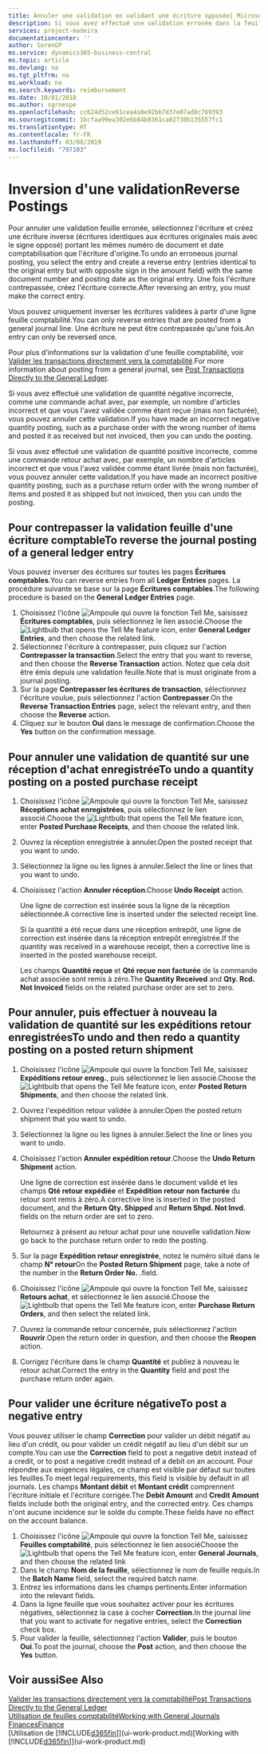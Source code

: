 ```yaml
---
title: Annuler une validation en validant une écriture opposée| Microsoft Docs
description: Si vous avez effectué une validation erronée dans la feuille comptabilité, vous pouvez utiliser la fonction de contrepassation de transaction pour annuler la validation avec une piste d'audit correcte.
services: project-madeira
documentationcenter: ''
author: SorenGP
ms.service: dynamics365-business-central
ms.topic: article
ms.devlang: na
ms.tgt_pltfrm: na
ms.workload: na
ms.search.keywords: reimbursement
ms.date: 10/01/2018
ms.author: sgroespe
ms.openlocfilehash: cc624d52ce61cea4a8e92bb7d37e07ad8c769393
ms.sourcegitcommit: 1bcfaa99ea302e6b84b8361ca02730b135557fc1
ms.translationtype: HT
ms.contentlocale: fr-FR
ms.lasthandoff: 03/08/2019
ms.locfileid: "797103"
---
```

# <a name="reverse-postings"></a><span data-ttu-id="ffd4c-103">Inversion d'une validation</span><span class="sxs-lookup"><span data-stu-id="ffd4c-103">Reverse Postings</span></span>
<span data-ttu-id="ffd4c-104">Pour annuler une validation feuille erronée, sélectionnez l'écriture et créez une écriture inverse (écritures identiques aux écritures originales mais avec le signe opposé) portant les mêmes numéro de document et date comptabilisation que l'écriture d'origine.</span><span class="sxs-lookup"><span data-stu-id="ffd4c-104">To undo an erroneous journal posting, you select the entry and create a reverse entry (entries identical to the original entry but with opposite sign in the amount field) with the same document number and posting date as the original entry.</span></span> <span data-ttu-id="ffd4c-105">Une fois l'écriture contrepassée, créez l'écriture correcte.</span><span class="sxs-lookup"><span data-stu-id="ffd4c-105">After reversing an entry, you must make the correct entry.</span></span>

<span data-ttu-id="ffd4c-106">Vous pouvez uniquement inverser les écritures validées à partir d'une ligne feuille comptabilité.</span><span class="sxs-lookup"><span data-stu-id="ffd4c-106">You can only reverse entries that are posted from a general journal line.</span></span> <span data-ttu-id="ffd4c-107">Une écriture ne peut être contrepassée qu'une fois.</span><span class="sxs-lookup"><span data-stu-id="ffd4c-107">An entry can only be reversed once.</span></span>

<span data-ttu-id="ffd4c-108">Pour plus d'informations sur la validation d'une feuille comptabilité, voir [Valider les transactions directement vers la comptabilité](finance-how-post-transactions-directly.md).</span><span class="sxs-lookup"><span data-stu-id="ffd4c-108">For more information about posting from a general journal, see [Post Transactions Directly to the General Ledger](finance-how-post-transactions-directly.md).</span></span>

<span data-ttu-id="ffd4c-109">Si vous avez effectué une validation de quantité négative incorrecte, comme une commande achat avec, par exemple, un nombre d'articles incorrect et que vous l'avez validée comme étant reçue (mais non facturée), vous pouvez annuler cette validation.</span><span class="sxs-lookup"><span data-stu-id="ffd4c-109">If you have made an incorrect negative quantity posting, such as a purchase order with the wrong number of items and posted it as received but not invoiced, then you can undo the posting.</span></span>

<span data-ttu-id="ffd4c-110">Si vous avez effectué une validation de quantité positive incorrecte, comme une commande retour achat avec, par exemple, un nombre d'articles incorrect et que vous l'avez validée comme étant livrée (mais non facturée), vous pouvez annuler cette validation.</span><span class="sxs-lookup"><span data-stu-id="ffd4c-110">If you have made an incorrect positive quantity posting, such as a purchase return order with the wrong number of items and posted it as shipped but not invoiced, then you can undo the posting.</span></span>   

## <a name="to-reverse-the-journal-posting-of-a-general-ledger-entry"></a><span data-ttu-id="ffd4c-111">Pour contrepasser la validation feuille d'une écriture comptable</span><span class="sxs-lookup"><span data-stu-id="ffd4c-111">To reverse the journal posting of a general ledger entry</span></span>
<span data-ttu-id="ffd4c-112">Vous pouvez inverser des écritures sur toutes les pages **Écritures comptables**.</span><span class="sxs-lookup"><span data-stu-id="ffd4c-112">You can reverse entries from all **Ledger Entries** pages.</span></span> <span data-ttu-id="ffd4c-113">La procédure suivante se base sur la page **Écritures comptables**.</span><span class="sxs-lookup"><span data-stu-id="ffd4c-113">The following procedure is based on the **General Ledger Entries** page.</span></span>
1. <span data-ttu-id="ffd4c-114">Choisissez l'icône ![Ampoule qui ouvre la fonction Tell Me](media/ui-search/search_small.png "Dites-moi ce que vous voulez faire"), saisissez **Écritures comptables**, puis sélectionnez le lien associé.</span><span class="sxs-lookup"><span data-stu-id="ffd4c-114">Choose the ![Lightbulb that opens the Tell Me feature](media/ui-search/search_small.png "Tell me what you want to do") icon, enter **General Ledger Entries**, and then choose the related link.</span></span>
2. <span data-ttu-id="ffd4c-115">Sélectionnez l'écriture à contrepasser, puis cliquez sur l'action **Contrepasser la transaction**.</span><span class="sxs-lookup"><span data-stu-id="ffd4c-115">Select the entry that you want to reverse, and then choose the **Reverse Transaction** action.</span></span> <span data-ttu-id="ffd4c-116">Notez que cela doit être émis depuis une validation feuille.</span><span class="sxs-lookup"><span data-stu-id="ffd4c-116">Note that is must originate from a journal posting.</span></span>
3. <span data-ttu-id="ffd4c-117">Sur la page **Contrepasser les écritures de transaction**, sélectionnez l'écriture voulue, puis sélectionnez l'action **Contrepasser**.</span><span class="sxs-lookup"><span data-stu-id="ffd4c-117">On the **Reverse Transaction Entries** page, select the relevant entry, and then choose the **Reverse** action.</span></span>
4. <span data-ttu-id="ffd4c-118">Cliquez sur le bouton **Oui** dans le message de confirmation.</span><span class="sxs-lookup"><span data-stu-id="ffd4c-118">Choose the **Yes** button on the confirmation message.</span></span>

## <a name="to-undo-a-quantity-posting-on-a-posted-purchase-receipt"></a><span data-ttu-id="ffd4c-119">Pour annuler une validation de quantité sur une réception d'achat enregistrée</span><span class="sxs-lookup"><span data-stu-id="ffd4c-119">To undo a quantity posting on a posted purchase receipt</span></span>  

1.  <span data-ttu-id="ffd4c-120">Choisissez l'icône ![Ampoule qui ouvre la fonction Tell Me](media/ui-search/search_small.png "Dites-moi ce que vous voulez faire"), saisissez **Réceptions achat enregistrées**, puis sélectionnez le lien associé.</span><span class="sxs-lookup"><span data-stu-id="ffd4c-120">Choose the ![Lightbulb that opens the Tell Me feature](media/ui-search/search_small.png "Tell me what you want to do") icon, enter **Posted Purchase Receipts**, and then choose the related link.</span></span>  
2.  <span data-ttu-id="ffd4c-121">Ouvrez la réception enregistrée à annuler.</span><span class="sxs-lookup"><span data-stu-id="ffd4c-121">Open the posted receipt that you want to undo.</span></span>  
3.  <span data-ttu-id="ffd4c-122">Sélectionnez la ligne ou les lignes à annuler.</span><span class="sxs-lookup"><span data-stu-id="ffd4c-122">Select the line or lines that you want to undo.</span></span>  
4.  <span data-ttu-id="ffd4c-123">Choisissez l'action **Annuler réception**.</span><span class="sxs-lookup"><span data-stu-id="ffd4c-123">Choose **Undo Receipt** action.</span></span>

    <span data-ttu-id="ffd4c-124">Une ligne de correction est insérée sous la ligne de la réception sélectionnée.</span><span class="sxs-lookup"><span data-stu-id="ffd4c-124">A corrective line is inserted under the selected receipt line.</span></span>  

    <span data-ttu-id="ffd4c-125">Si la quantité a été reçue dans une réception entrepôt, une ligne de correction est insérée dans la réception entrepôt enregistrée.</span><span class="sxs-lookup"><span data-stu-id="ffd4c-125">If the quantity was received in a warehouse receipt, then a corrective line is inserted in the posted warehouse receipt.</span></span>  

    <span data-ttu-id="ffd4c-126">Les champs **Quantité reçue** et **Qté reçue non facturée** de la commande achat associée sont remis à zéro.</span><span class="sxs-lookup"><span data-stu-id="ffd4c-126">The **Quantity Received** and **Qty. Rcd. Not Invoiced** fields on the related purchase order are set to zero.</span></span>

## <a name="to-undo-and-then-redo-a-quantity-posting-on-a-posted-return-shipment"></a><span data-ttu-id="ffd4c-127">Pour annuler, puis effectuer à nouveau la validation de quantité sur les expéditions retour enregistrées</span><span class="sxs-lookup"><span data-stu-id="ffd4c-127">To undo and then redo a quantity posting on a posted return shipment</span></span>

1.  <span data-ttu-id="ffd4c-128">Choisissez l'icône ![Ampoule qui ouvre la fonction Tell Me](media/ui-search/search_small.png "Dites-moi ce que vous voulez faire"), saisissez **Expéditions retour enreg.**, puis sélectionnez le lien associé.</span><span class="sxs-lookup"><span data-stu-id="ffd4c-128">Choose the ![Lightbulb that opens the Tell Me feature](media/ui-search/search_small.png "Tell me what you want to do") icon, enter **Posted Return Shipments**, and then choose the related link.</span></span>  
2.  <span data-ttu-id="ffd4c-129">Ouvrez l'expédition retour validée à annuler.</span><span class="sxs-lookup"><span data-stu-id="ffd4c-129">Open the posted return shipment that you want to undo.</span></span>
3. <span data-ttu-id="ffd4c-130">Sélectionnez la ligne ou les lignes à annuler.</span><span class="sxs-lookup"><span data-stu-id="ffd4c-130">Select the line or lines you want to undo.</span></span>  

4.  <span data-ttu-id="ffd4c-131">Choisissez l'action **Annuler expédition retour**.</span><span class="sxs-lookup"><span data-stu-id="ffd4c-131">Choose the **Undo Return Shipment** action.</span></span>  

    <span data-ttu-id="ffd4c-132">Une ligne de correction est insérée dans le document validé et les champs **Qté retour expédiée** et **Expédition retour non facturée** du retour sont remis à zéro.</span><span class="sxs-lookup"><span data-stu-id="ffd4c-132">A corrective line is inserted in the posted document, and the **Return Qty. Shipped** and **Return Shpd. Not Invd.** fields on the return order are set to zero.</span></span>  

    <span data-ttu-id="ffd4c-133">Retournez à présent au retour achat pour une nouvelle validation.</span><span class="sxs-lookup"><span data-stu-id="ffd4c-133">Now go back to the purchase return order to redo the posting.</span></span>  

5.  <span data-ttu-id="ffd4c-134">Sur la page **Expédition retour enregistrée**, notez le numéro situé dans le champ **N° retour**</span><span class="sxs-lookup"><span data-stu-id="ffd4c-134">On the **Posted Return Shipment** page, take a note of the number in the **Return Order No.**</span></span> <span data-ttu-id="ffd4c-135">.</span><span class="sxs-lookup"><span data-stu-id="ffd4c-135">field.</span></span>  
6.  <span data-ttu-id="ffd4c-136">Choisissez l'icône ![Ampoule qui ouvre la fonction Tell Me](media/ui-search/search_small.png "Dites-moi ce que vous voulez faire"), saisissez **Retours achat**, et sélectionnez le lien associé.</span><span class="sxs-lookup"><span data-stu-id="ffd4c-136">Choose the ![Lightbulb that opens the Tell Me feature](media/ui-search/search_small.png "Tell me what you want to do") icon, enter **Purchase Return Orders**, and then select the related link.</span></span>  
7.  <span data-ttu-id="ffd4c-137">Ouvrez la commande retour concernée, puis sélectionnez l'action **Rouvrir**.</span><span class="sxs-lookup"><span data-stu-id="ffd4c-137">Open the return order in question, and then choose the **Reopen** action.</span></span>  
8.  <span data-ttu-id="ffd4c-138">Corrigez l'écriture dans le champ **Quantité** et publiez à nouveau le retour achat.</span><span class="sxs-lookup"><span data-stu-id="ffd4c-138">Correct the entry in the **Quantity** field and post the purchase return order again.</span></span>  

## <a name="to-post-a-negative-entry"></a><span data-ttu-id="ffd4c-139">Pour valider une écriture négative</span><span class="sxs-lookup"><span data-stu-id="ffd4c-139">To post a negative entry</span></span>  
<span data-ttu-id="ffd4c-140">Vous pouvez utiliser le champ **Correction** pour valider un débit négatif au lieu d'un crédit, ou pour valider un crédit négatif au lieu d'un débit sur un compte.</span><span class="sxs-lookup"><span data-stu-id="ffd4c-140">You can use the **Correction** field to post a negative debit instead of a credit, or to post a negative credit instead of a debit on an account.</span></span> <span data-ttu-id="ffd4c-141">Pour répondre aux exigences légales, ce champ est visible par défaut sur toutes les feuilles.</span><span class="sxs-lookup"><span data-stu-id="ffd4c-141">To meet legal requirements, this field is visible by default in all journals.</span></span> <span data-ttu-id="ffd4c-142">Les champs **Montant débit** et **Montant crédit** comprennent l'écriture initiale et l'écriture corrigée.</span><span class="sxs-lookup"><span data-stu-id="ffd4c-142">The **Debit Amount** and **Credit Amount** fields include both the original entry, and the corrected entry.</span></span> <span data-ttu-id="ffd4c-143">Ces champs n'ont aucune incidence sur le solde du compte.</span><span class="sxs-lookup"><span data-stu-id="ffd4c-143">These fields have no effect on the account balance.</span></span>  

1.  <span data-ttu-id="ffd4c-144">Choisissez l'icône ![Ampoule qui ouvre la fonction Tell Me](media/ui-search/search_small.png "Dites-moi ce que vous voulez faire"), saisissez **Feuilles comptabilité**, puis sélectionnez le lien associé</span><span class="sxs-lookup"><span data-stu-id="ffd4c-144">Choose the ![Lightbulb that opens the Tell Me feature](media/ui-search/search_small.png "Tell me what you want to do") icon, enter **General Journals**, and then choose the related link</span></span>  
2.  <span data-ttu-id="ffd4c-145">Dans le champ **Nom de la feuille**, sélectionnez le nom de feuille requis.</span><span class="sxs-lookup"><span data-stu-id="ffd4c-145">In the **Batch Name** field, select the required batch name.</span></span>  
3.  <span data-ttu-id="ffd4c-146">Entrez les informations dans les champs pertinents.</span><span class="sxs-lookup"><span data-stu-id="ffd4c-146">Enter information into the relevant fields.</span></span>  
4.  <span data-ttu-id="ffd4c-147">Dans la ligne feuille que vous souhaitez activer pour les écritures négatives, sélectionnez la case à cocher **Correction**.</span><span class="sxs-lookup"><span data-stu-id="ffd4c-147">In the journal line that you want to activate for negative entries, select the **Correction** check box.</span></span>  
5.  <span data-ttu-id="ffd4c-148">Pour valider la feuille, sélectionnez l'action **Valider**, puis le bouton **Oui**.</span><span class="sxs-lookup"><span data-stu-id="ffd4c-148">To post the journal, choose the **Post** action, and then choose the **Yes** button.</span></span>

## <a name="see-also"></a><span data-ttu-id="ffd4c-149">Voir aussi</span><span class="sxs-lookup"><span data-stu-id="ffd4c-149">See Also</span></span>
[<span data-ttu-id="ffd4c-150">Valider les transactions directement vers la comptabilité</span><span class="sxs-lookup"><span data-stu-id="ffd4c-150">Post Transactions Directly to the General Ledger</span></span>](finance-how-post-transactions-directly.md)  
[<span data-ttu-id="ffd4c-151">Utilisation de feuilles comptabilité</span><span class="sxs-lookup"><span data-stu-id="ffd4c-151">Working with General Journals</span></span>](ui-work-general-journals.md)  
[<span data-ttu-id="ffd4c-152">Finances</span><span class="sxs-lookup"><span data-stu-id="ffd4c-152">Finance</span></span>](finance.md)  
<span data-ttu-id="ffd4c-153">[Utilisation de [!INCLUDE[d365fin](includes/d365fin_md.md)]](ui-work-product.md)</span><span class="sxs-lookup"><span data-stu-id="ffd4c-153">[Working with [!INCLUDE[d365fin](includes/d365fin_md.md)]](ui-work-product.md)</span></span>  
